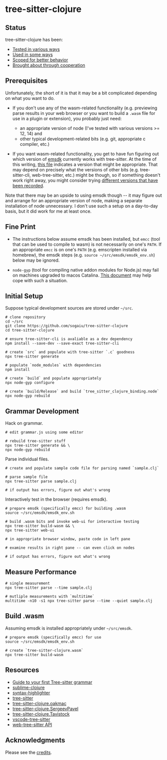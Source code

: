 # tree-sitter-clojure

## Status

tree-sitter-clojure has been:

* [Tested in various ways](doc/testing.md)
* [Used in some ways](doc/use.md)
* [Scoped for better behavior](doc/scope.md)
* [Brought about through cooperation](doc/credits.md)

## Prerequisites

Unfortunately, the short of it is that it may be a bit complicated depending on what you want to do.

* If you don't use any of the wasm-related functionality (e.g. previewing parse results in your web browser or you want to build a `.wasm` file for use in a plugin or extension), you probably just need:
    * an appropriate version of node (I've tested with various versions >= 12, 14) and
    * other typical development-related bits (e.g. git, appropriate c compiler, etc.)

* If you want wasm-related functionality, you get to have fun figuring out which version of [emsdk](https://emscripten.org/docs/getting_started/downloads.html#installation-instructions) currently works with tree-sitter.  At the time of this writing, [this file](https://github.com/tree-sitter/tree-sitter/blob/master/cli/emscripten-version) indicates a version that might be appropriate.  That may depend on precisely what the versions of other bits (e.g. tree-sitter-cli, web-tree-sitter, etc.) might be though, so if something doesn't work right away, you might consider trying [different versions that have been recorded](https://github.com/tree-sitter/tree-sitter/commits/master/emscripten-version).

Note that there may be an upside to using emsdk though -- it may figure out and arrange for an appropriate version of node, making a separate installation of node unnecessary.  I don't use such a setup on a day-to-day basis, but it did work for me at least once.

## Fine Print

* The instructions below assume emsdk has been installed, but `emcc` (tool that can be used to compile to wasm) is not necessarily on one's `PATH`.  If an appropriate `emcc` is on one's `PATH` (e.g. emscripten installed via homebrew), the emsdk steps (e.g. `source ~/src/emsdk/emsdk_env.sh`) below may be ignored.

* `node-gyp` (tool for compiling native addon modules for Node.js) may fail on machines upgraded to macos Catalina. [This document](https://github.com/nodejs/node-gyp/blob/master/macOS_Catalina.md) may help cope with such a situation.

## Initial Setup

Suppose typical development sources are stored under `~/src`.

```
# clone repository
cd ~/src
git clone https://github.com/sogaiu/tree-sitter-clojure
cd tree-sitter-clojure

# ensure tree-sitter-cli is avaliable as a dev dependency
npm install --save-dev --save-exact tree-sitter-cli

# create `src` and populate with tree-sitter `.c` goodness
npx tree-sitter generate

# populate `node_modules` with dependencies
npm install

# create `build` and populate appropriately
npx node-gyp configure

# create `build/Release` and build `tree_sitter_clojure_binding.node`
npx node-gyp rebuild
```

## Grammar Development

Hack on grammar.

```
# edit grammar.js using some editor

# rebuild tree-sitter stuff
npx tree-sitter generate && \
npx node-gyp rebuild
```

Parse individual files.

```
# create and populate sample code file for parsing named `sample.clj`

# parse sample file
npx tree-sitter parse sample.clj

# if output has errors, figure out what's wrong
```

Interactively test in the browser (requires emsdk).

```
# prepare emsdk (specifically emcc) for building .wasm
source ~/src/emsdk/emsdk_env.sh

# build .wasm bits and invoke web-ui for interactive testing
npx tree-sitter build-wasm && \
npx tree-sitter web-ui

# in appropriate browser window, paste code in left pane

# examine results in right pane -- can even click on nodes

# if output has errors, figure out what's wrong
```

## Measure Performance

```
# single measurement
npx tree-sitter parse --time sample.clj

# mutliple measurements with `multitime`
multitime -n10 -s1 npx tree-sitter parse --time --quiet sample.clj
```

## Build .wasm

Assuming emsdk is installed appropriately under `~/src/emsdk`.

```
# prepare emsdk (specifically emcc) for use
source ~/src/emsdk/emsdk_env.sh

# create `tree-sitter-clojure.wasm`
npx tree-sitter build-wasm
```

## Resources

* [Guide to your first Tree-sitter grammar](https://gist.github.com/Aerijo/df27228d70c633e088b0591b8857eeef)
* [sublime-clojure](https://github.com/tonsky/sublime-clojure)
* [syntax-highlighter](https://github.com/EvgeniyPeshkov/syntax-highlighter)
* [tree-sitter](http://tree-sitter.github.io/tree-sitter/)
* [tree-sitter-clojure.oakmac](https://github.com/oakmac/tree-sitter-clojure)
* [tree-sitter-clojure.SergeevPavel](https://github.com/SergeevPavel/tree-sitter-clojure)
* [tree-sitter-clojure.Tavistock](https://github.com/Tavistock/tree-sitter-clojure)
* [vscode-tree-sitter](https://github.com/georgewfraser/vscode-tree-sitter)
* [web-tree-sitter API](https://github.com/tree-sitter/tree-sitter/blob/master/lib/binding_web/tree-sitter-web.d.ts)

## Acknowledgments

Please see the [credits](doc/credits.md).
